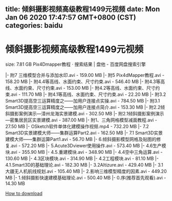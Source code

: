 
title: 倾斜摄影视频高级教程1499元视频
date: Mon Jan 06 2020 17:47:57 GMT+0800 (CST)    
categories: baidu
---

# 倾斜摄影视频高级教程1499元视频
size: 7.81 GB
 Pix4Dmapper教程 · 搜索结果 | 盘他 - 百度网盘搜索引擎
 
|- 附7 三维模型合并与添加水印.avi - 159.00 MB
|- 附5 Pix4dMapper教程.avi - 158.20 MB
|- 附4.4等高线、水面约束、尺寸约束.avi - 546.40 MB
|- 附4.3等高线、水面约束、尺寸约束.avi - 153.00 MB
|- 附4.2等高线、水面约束、尺寸约束.avi - 111.70 MB
|- 附4.1等高线、水面约束、尺寸约束.avi - 22.20 MB
|- 附3.2 Smart3D提高空三运算精度之——加用户连接点实操.avi - 784.50 MB
|- 附3.1 Smart3D提高空三运算精度之——加用户连接点简介.avi - 153.30 MB
|- 附2.2倾斜摄影案例演示—漳州龙海实景建模.avi - 302.50 MB
|- 附2.1倾斜摄影案例演示—密集居民区实景建模.avi - 387.00 MB
|- 附1、三角网格模型减面教程.avi - 27.50 MB
|- OSketch软件单体化建模操作视频.mp4 - 732.20 MB
|- 7.2 Smart3D实景建模大师——集群运算Part2.avi - 162.50 MB
|- 7.1 Smart3D实景建模大师——集群运算Part1.avi - 56.70 MB
|- 6.倾斜摄影模型网格及贴图的修复.avi - 572.20 MB
|- 5.Acute3Dviewer使用操作.avi - 573.40 MB
|- 4.6生产模块.avi - 355.90 MB
|- 4.5.重建模块.avi - 348.90 MB
|- 4.4空中三角运算.avi - 130.60 MB
|- 4.3区块模块.avi - 314.90 MB
|- 4.2工程模块.avi - 81.10 MB
|- 4.1.Smart3D的基础理论.avi - 182.30 MB
|- 3.2Altizure.avi - 429.40 MB
|- 3.1大疆无人机航线规划.avi - 105.40 MB
|- 2.影响三维模型精度的因素.avi - 449.20 MB
|- 1.倾斜摄影快速建模基础理论.avi - 500.40 MB
|- 0.序(推荐首先观看).avi - 14.30 MB

[How to download](https://bpcam.bemobtrk.com/go/2ceec3aa-1ca2-46d6-b9ff-aaa5c184517c?jno=4464)